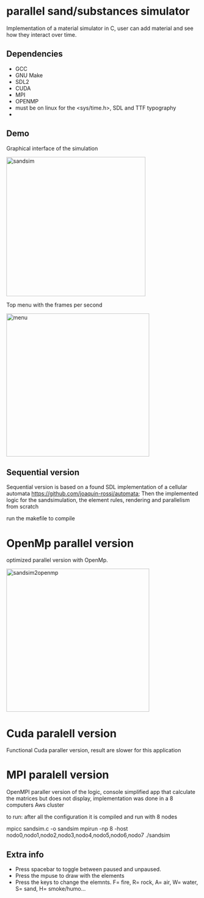 # parallel sand/substances simulator
Implementation of a material simulator in C, user can add material and see how they interact over time.

## Dependencies
* GCC
* GNU Make
* SDL2
* CUDA
* MPI
* OPENMP
* must be on linux for the <sys/time.h>, SDL and TTF typography 
* 
## Demo
Graphical interface of the simulation

<img width="364" alt="sandsim" src="https://user-images.githubusercontent.com/80784724/153083285-99e0e162-d3ab-4130-b7ca-eee35bf88c18.png">

Top menu with the frames per second 

<img width="374" alt="menu" src="https://user-images.githubusercontent.com/80784724/153083517-486992f2-19fe-4f26-8cb8-1f14716f0cc1.png">

## Sequential version

Sequential version is based on a found SDL implementation of a cellular automata https://github.com/joaquin-rossi/automata; Then the implemented logic for the sandsimulation, the element rules, rendering and parallelism from scratch

run the makefile to compile

# OpenMp parallel version

optimized parallel version with OpenMp.

<img width="374" alt="sandsim2openmp" src="https://user-images.githubusercontent.com/80784724/153085864-5ebfd712-e215-4387-9a31-8a63dcef4dd8.png">


# Cuda paralell version

Functional Cuda paraller version, result are slower for this application

# MPI paralell version

OpenMPI paraller version of the logic, console simplified app that calculate the matrices but does not display, implementation was done in a 8 computers Aws cluster

to run: after all the configuration it is compiled and run with 8 nodes

mpicc sandsim.c -o sandsim
mpirun -np 8 -host nodo0,nodo1,nodo2,nodo3,nodo4,nodo5,nodo6,nodo7 ./sandsim

## Extra info

* Press spacebar to toggle between paused and unpaused.
* Press the mpuse to draw with the elements
* Press the keys to change the elemnts.
F= fire, R= rock, A= air, W= water, S= sand, H= smoke/humo...




